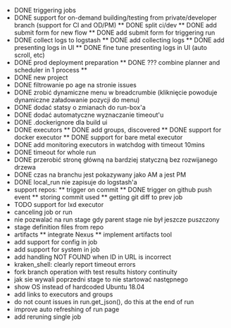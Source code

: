 
* DONE triggering jobs
* DONE support for on-demand building/testing from private/developer branch (support for CI and OD/PM)
** DONE split ci/dev
** DONE add submit form for new flow
** DONE add submit form for triggering run
* DONE collect logs to logstash
** DONE add collecting logs
** DONE add presenting logs in UI
** DONE fine tune presenting logs in UI (auto scroll, etc)
* DONE prod deployment preparation
** DONE ??? combine planner and scheduler in 1 process
**
* DONE new project
* DONE filtrowanie po age na stronie issues
* DONE zrobić dynamiczne menu w breadcrumbie (kliknięcie powoduje dynamiczne załadowanie pozycji do menu)
* DONE dodać statsy o zmianach do run-box'a
* DONE dodać automatyczne wyznaczanie timeout'u
* DONE .dockerignore dla build ui
* DONE executors
** DONE add groups, discovered
** DONE support for docker executor
** DONE support for bare metal executor
* DONE add monitoring executors in watchdog with timeout 10mins
* DONE timeout for whole run
* DONE przerobić stronę główną na bardziej statyczną bez rozwijanego drzewa
* DONE czas na branchu jest pokazywany jako AM a jest PM
* DONE local_run nie zapisuje do logstash'a
* support repos:
** trigger on commit
** DONE trigger on github push event
** storing commit used
** getting git diff to prev job
* TODO support for lxd executor
* canceling job or run
* nie pozwalać na run stage gdy parent stage nie był jeszcze puszczony
* stage definition files from repo
* artifacts
** integrate Nexus
** implement artifacts tool
* add support for config in job
* add support for system in job
* add handling NOT FOUND when ID in URL is incorrect
* kraken_shell: clearly report timeout errors
* fork branch operation with test results history continuity
* jak sie wywali poprzedni stage to nie startować następnego
* show OS instead of hardcoded Ubuntu 18.04
* add links to executors and groups
* do not count issues in run.get_json(), do this at the end of run
* improve auto refreshing of run page
* add reruning single job
